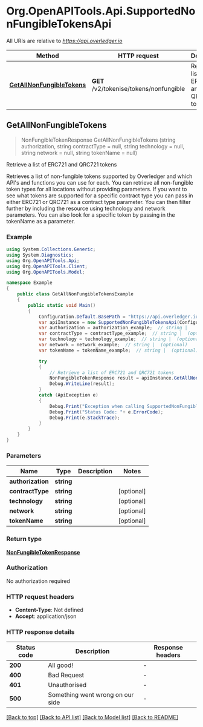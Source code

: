 # Org.OpenAPITools.Api.SupportedNonFungibleTokensApi

All URIs are relative to *https://api.overledger.io*

Method | HTTP request | Description
------------- | ------------- | -------------
[**GetAllNonFungibleTokens**](SupportedNonFungibleTokensApi.md#getallnonfungibletokens) | **GET** /v2/tokenise/tokens/nonfungible | Retrieve a list of ERC721 and QRC721 tokens



## GetAllNonFungibleTokens

> NonFungibleTokenResponse GetAllNonFungibleTokens (string authorization, string contractType = null, string technology = null, string network = null, string tokenName = null)

Retrieve a list of ERC721 and QRC721 tokens

Retrieves a list of non-fungible tokens supported by Overledger and which API's and functions you can use for each. You can retrieve all non-fungible token types for all locations without providing parameters. If you want to see what tokens are supported for a specific contract type you can pass in either ERC721 or QRC721 as a contract type parameter. You can then filter further by including the resource using technology and network parameters. You can also look for a specific token by passing in the tokenName as a parameter.

### Example

```csharp
using System.Collections.Generic;
using System.Diagnostics;
using Org.OpenAPITools.Api;
using Org.OpenAPITools.Client;
using Org.OpenAPITools.Model;

namespace Example
{
    public class GetAllNonFungibleTokensExample
    {
        public static void Main()
        {
            Configuration.Default.BasePath = "https://api.overledger.io";
            var apiInstance = new SupportedNonFungibleTokensApi(Configuration.Default);
            var authorization = authorization_example;  // string | 
            var contractType = contractType_example;  // string |  (optional) 
            var technology = technology_example;  // string |  (optional) 
            var network = network_example;  // string |  (optional) 
            var tokenName = tokenName_example;  // string |  (optional) 

            try
            {
                // Retrieve a list of ERC721 and QRC721 tokens
                NonFungibleTokenResponse result = apiInstance.GetAllNonFungibleTokens(authorization, contractType, technology, network, tokenName);
                Debug.WriteLine(result);
            }
            catch (ApiException e)
            {
                Debug.Print("Exception when calling SupportedNonFungibleTokensApi.GetAllNonFungibleTokens: " + e.Message );
                Debug.Print("Status Code: "+ e.ErrorCode);
                Debug.Print(e.StackTrace);
            }
        }
    }
}
```

### Parameters


Name | Type | Description  | Notes
------------- | ------------- | ------------- | -------------
 **authorization** | **string**|  | 
 **contractType** | **string**|  | [optional] 
 **technology** | **string**|  | [optional] 
 **network** | **string**|  | [optional] 
 **tokenName** | **string**|  | [optional] 

### Return type

[**NonFungibleTokenResponse**](NonFungibleTokenResponse.md)

### Authorization

No authorization required

### HTTP request headers

- **Content-Type**: Not defined
- **Accept**: application/json


### HTTP response details
| Status code | Description | Response headers |
|-------------|-------------|------------------|
| **200** | All good! |  -  |
| **400** | Bad Request |  -  |
| **401** | Unauthorised |  -  |
| **500** | Something went wrong on our side |  -  |

[[Back to top]](#)
[[Back to API list]](../README.md#documentation-for-api-endpoints)
[[Back to Model list]](../README.md#documentation-for-models)
[[Back to README]](../README.md)

